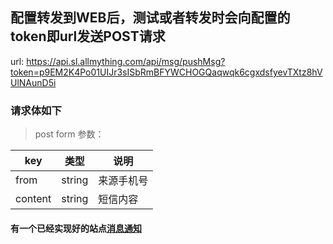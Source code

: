 ## 配置转发到WEB后，测试或者转发时会向配置的token即url发送POST请求

url:
https://api.sl.allmything.com/api/msg/pushMsg?token=p9EM2K4Po01UIJr3sISbRmBFYWCHOGQaqwqk6cgxdsfyevTXtz8hVUlNAunD5i

### 请求体如下
> post form
参数：

|  key   | 类型  |  说明  |
|  ----  | ----  | ----  |
| from  | string  | 来源手机号 |
| content  | string  | 短信内容 |

#### 有一个已经实现好的站点[消息通知](https://msg.allmything.com)
